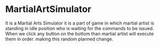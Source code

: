 # MartialArtSimulator
It is a Martial Arts Simulator it  is a part of game in which martial artist is standing in idle position who is waiting for the commands to be issued. 
When we click any button on the bottom than martial artist will execute them in order.
making this random planned change.

